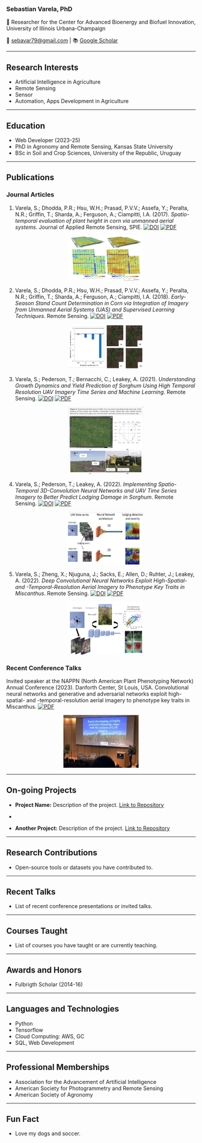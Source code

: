 ### Sebastian Varela, PhD

🔬 Researcher for the Center for Advanced Bioenergy and Biofuel Innovation, University of Illinois Urbana-Champaign 

📧 sebavar79@gmail.com | 📚 [Google Scholar](https://scholar.google.com/citations?hl=en&user=7VElQ60AAAAJ)

---

## Research Interests
- Artificial Intelligence in Agriculture
- Remote Sensing
- Sensor
- Automation, Apps Development in Agriculture

---

## Education
- Web Developer (2023-25)
- PhD in Agronomy and Remote Sensing, Kansas State University
- BSc in Soil and Crop Sciences, University of the Republic, Uruguay

---

## Publications

### Journal Articles

1. Varela, S.; Dhodda, P.R.; Hsu, W.H.; Prasad, P.V.V.; Assefa, Y.; Peralta, N.R.; Griffin, T.; Sharda, A.; Ferguson, A.; Ciampitti, I.A. (2017). *Spatio-temporal evaluation of plant height in corn via unmanned aerial systems*. Journal of Applied Remote Sensing, SPIE. [![DOI](https://img.shields.io/badge/DOI-10.1117/1.JRS.11.036013-blue)](https://doi.org/10.1117/1.JRS.11.036013) [![PDF](https://img.shields.io/badge/PDF-Download-orange)](papers/036013_1.pdf)

   <p align="center">
   <img src="papers/Screenshot 2024-05-03 131026.png" width="200" height="120">

</p>
   
2. Varela, S.; Dhodda, P.R.; Hsu, W.H.; Prasad, P.V.V.; Assefa, Y.; Peralta, N.R.; Griffin, T.; Sharda, A.; Ferguson, A.; Ciampitti, I.A. (2018). *Early-Season Stand Count Determination in Corn via Integration of Imagery from Unmanned Aerial Systems (UAS) and Supervised Learning Techniques*. Remote Sensing. [![DOI](https://img.shields.io/badge/DOI-10.3390/rs10020343-blue)](https://doi.org/10.3390/rs10020343) [![PDF](https://img.shields.io/badge/PDF-Download-orange)](papers/remotesensing-10-00343-v2.pdf)

   <p align="center">
   <img src="papers/remotesensing-10-00343-g007.png" width="200" height="120">

   </p>
   
3. Varela, S.; Pederson, T.; Bernacchi, C.; Leakey, A. (2021). *Understanding Growth Dynamics and Yield Prediction of Sorghum Using High Temporal Resolution UAV Imagery Time Series and Machine Learning*. Remote Sensing. [![DOI](https://img.shields.io/badge/DOI-10.3390/rs13091763-blue)](https://doi.org/10.3390/rs13091763) [![PDF](https://img.shields.io/badge/PDF-Download-orange)](papers/remotesensing-13-01763-v2.pdf)

   <p align="center">
   <img src="papers/Screenshot 2024-05-03 131851.png" width="200" height="180">

    </p>

4. Varela, S.; Pederson, T.; Leakey, A. (2022). *Implementing Spatio-Temporal 3D-Convolution Neural Networks and UAV Time Series Imagery to Better Predict Lodging Damage in Sorghum*. Remote Sensing. [![DOI](https://img.shields.io/badge/DOI-10.3390/rs14030733-blue)](https://doi.org/10.3390/rs14030733) [![PDF](https://img.shields.io/badge/PDF-Download-orange)](papers/remotesensing-14-00733-v2.pdf)

   <p align="center">
   <img src="papers/Screenshot 2024-05-03 140110.png" width="200" height="140">

    </p>
5. Varela, S.; Zheng, X.; Njuguna, J.; Sacks, E.; Allen, D.; Ruhter, J.; Leakey, A.  (2022). *Deep Convolutional Neural Networks Exploit High-Spatial- and -Temporal-Resolution Aerial Imagery to Phenotype Key Traits in Miscanthus*. Remote Sensing. [![DOI](https://img.shields.io/badge/DOI-10.3390/rs14215333-blue)](https://doi.org/10.3390/rs14215333) [![PDF](https://img.shields.io/badge/PDF-Download-orange)](papers/remotesensing-14-05333.pdf)

   <p align="center">
   <img src="papers/Screenshot 2024-05-03 140701.png" width="200" height="140">

    </p>

    
### Recent Conference Talks
Invited speaker at the NAPPN (North American Plant Phenotyping Network) Annual Conference (2023). Danforth Center, St Louis, USA. Convolutional neural networks and generative and adversarial networks exploit high-spatial- and -temporal-resolution aerial imagery to phenotype key traits in Miscanthus. [![PDF](https://img.shields.io/badge/PDF-Download-orange)](papers/2023-NAPPN-abstract-SV.pdf)
<p align="center">
   <img src="papers/WhatsApp Image 2024-05-03 at 14.14.31.jpeg" width="200" height="140">

   

   
---

## On-going Projects

- **Project Name:** Description of the project. [Link to Repository](https://github.com/pixelvar79/project)

- 
- **Another Project:** Description of the project. [Link to Repository](https://github.com/yourusername/another-project)

---

## Research Contributions
- Open-source tools or datasets you have contributed to.

---

## Recent Talks
- List of recent conference presentations or invited talks.

---

## Courses Taught
- List of courses you have taught or are currently teaching.

---

## Awards and Honors
- Fulbrigth Scholar (2014-16)

---

## Languages and Technologies
- Python
- Tensorflow
- Cloud Computing: AWS, GC
- SQL, Web Development

---

## Professional Memberships
- Association for the Advancement of Artificial Intelligence
- American Society for Photogrammetry and Remote Sensing
- American Society of Agronomy

---

## Fun Fact
- Love my dogs and soccer.
